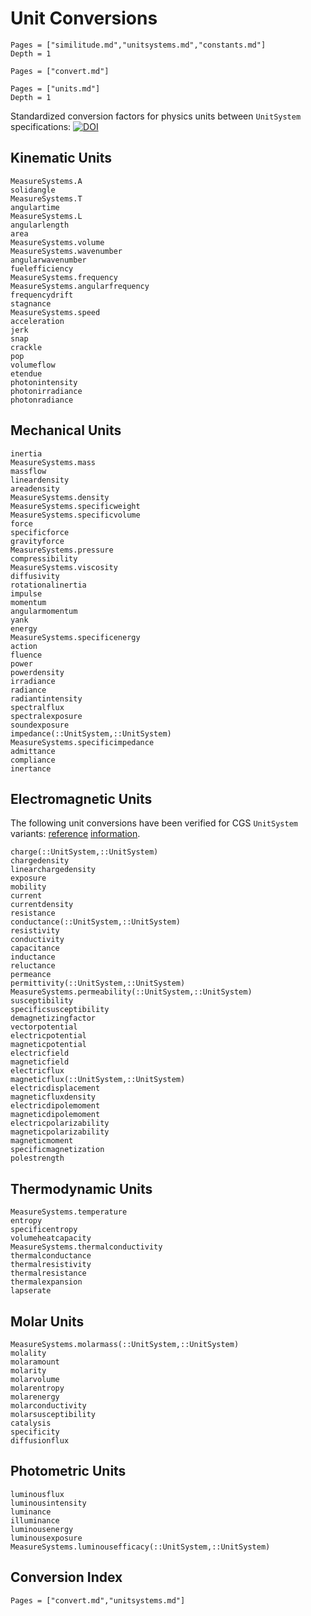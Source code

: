 # Unit Conversions

```@contents
Pages = ["similitude.md","unitsystems.md","constants.md"]
Depth = 1
```
```@contents
Pages = ["convert.md"]
```
```@contents
Pages = ["units.md"]
Depth = 1
```

Standardized conversion factors for physics units between `UnitSystem` specifications:  [![DOI](https://zenodo.org/badge/317419353.svg)](https://zenodo.org/badge/latestdoi/317419353)

## Kinematic Units

```@docs
MeasureSystems.A
solidangle
MeasureSystems.T
angulartime
MeasureSystems.L
angularlength
area
MeasureSystems.volume
MeasureSystems.wavenumber
angularwavenumber
fuelefficiency
MeasureSystems.frequency
MeasureSystems.angularfrequency
frequencydrift
stagnance
MeasureSystems.speed
acceleration
jerk
snap
crackle
pop
volumeflow
etendue
photonintensity
photonirradiance
photonradiance
```

## Mechanical Units

```@docs
inertia
MeasureSystems.mass
massflow
lineardensity
areadensity
MeasureSystems.density
MeasureSystems.specificweight
MeasureSystems.specificvolume
force
specificforce
gravityforce
MeasureSystems.pressure
compressibility
MeasureSystems.viscosity
diffusivity
rotationalinertia
impulse
momentum
angularmomentum
yank
energy
MeasureSystems.specificenergy
action
fluence
power
powerdensity
irradiance
radiance
radiantintensity
spectralflux
spectralexposure
soundexposure
impedance(::UnitSystem,::UnitSystem)
MeasureSystems.specificimpedance
admittance
compliance
inertance
```

## Electromagnetic Units

The following unit conversions have been verified for CGS `UnitSystem` variants: [reference](https://www.qsl.net/g4cnn/units/units.htm) [information](https://phys.libretexts.org/Bookshelves/Electricity_and_Magnetism/Book%3A_Electricity_and_Magnetism_(Tatum)/17%3A_Magnetic_Dipole_Moment/17.05%3A_Possible_Alternative_Definitions_of_Magnetic_Moment).

```@docs
charge(::UnitSystem,::UnitSystem)
chargedensity
linearchargedensity
exposure
mobility
current
currentdensity
resistance
conductance(::UnitSystem,::UnitSystem)
resistivity
conductivity
capacitance
inductance
reluctance
permeance
permittivity(::UnitSystem,::UnitSystem)
MeasureSystems.permeability(::UnitSystem,::UnitSystem)
susceptibility
specificsusceptibility
demagnetizingfactor
vectorpotential
electricpotential
magneticpotential
electricfield
magneticfield
electricflux
magneticflux(::UnitSystem,::UnitSystem)
electricdisplacement
magneticfluxdensity
electricdipolemoment
magneticdipolemoment
electricpolarizability
magneticpolarizability
magneticmoment
specificmagnetization
polestrength
```

## Thermodynamic Units

```@docs
MeasureSystems.temperature
entropy
specificentropy
volumeheatcapacity
MeasureSystems.thermalconductivity
thermalconductance
thermalresistivity
thermalresistance
thermalexpansion
lapserate
```

## Molar Units

```@docs
MeasureSystems.molarmass(::UnitSystem,::UnitSystem)
molality
molaramount
molarity
molarvolume
molarentropy
molarenergy
molarconductivity
molarsusceptibility
catalysis
specificity
diffusionflux
```

## Photometric Units

```@docs
luminousflux
luminousintensity
luminance
illuminance
luminousenergy
luminousexposure
MeasureSystems.luminousefficacy(::UnitSystem,::UnitSystem)
```

## Conversion Index

```@index
Pages = ["convert.md","unitsystems.md"]
```
